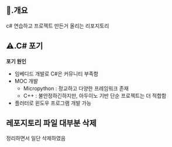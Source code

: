 ## 📌.개요
c# 연습하고 프로젝트 만든거 올리는 리포지토리

## ⚠️.C# 포기
**포기 원인**
+ 임베디드 개발로 C#은 커뮤니티 부족함
+ MOC 개발
  + Micropython : 정교하고 다양한 프레임워크 존재
  + C++ : 불안정하긴하지만, 아두이노 기반 단순 프로젝트는 더 적합함
+ 플러터로 윈도우 프로그램 개발 가능

## 레포지토리 파일 대부분 삭제
정리하면서 일단 삭제하였음
